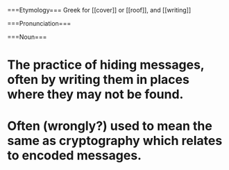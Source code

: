 ===Etymology===
Greek for [[cover]] or [[roof]], and [[writing]]

===Pronunciation===

===Noun===
# The practice of hiding messages, often by writing them in places where they may not be found.
# Often (wrongly?) used to mean the same as cryptography which relates to encoded messages.